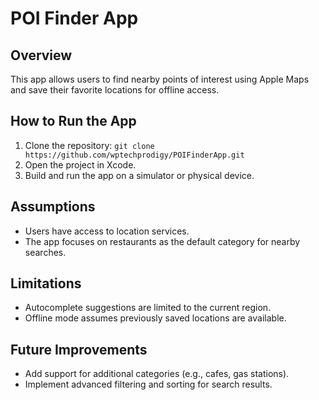 # POI Finder App

## Overview
This app allows users to find nearby points of interest using Apple Maps and save their favorite locations for offline access.

## How to Run the App
1. Clone the repository: `git clone https://github.com/wptechprodigy/POIFinderApp.git`
2. Open the project in Xcode.
3. Build and run the app on a simulator or physical device.

## Assumptions
- Users have access to location services.
- The app focuses on restaurants as the default category for nearby searches.

## Limitations
- Autocomplete suggestions are limited to the current region.
- Offline mode assumes previously saved locations are available.

## Future Improvements
- Add support for additional categories (e.g., cafes, gas stations).
- Implement advanced filtering and sorting for search results.
